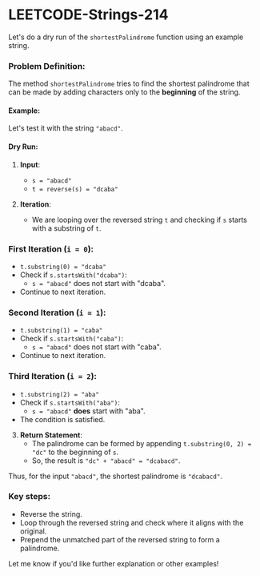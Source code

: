 # LEETCODE-Strings-214
Let's do a dry run of the `shortestPalindrome` function using an example string.

### Problem Definition:
The method `shortestPalindrome` tries to find the shortest palindrome that can be made by adding characters only to the **beginning** of the string.

#### Example:
Let's test it with the string `"abacd"`. 

#### Dry Run:

1. **Input**: 
   - `s = "abacd"`
   - `t = reverse(s) = "dcaba"`

2. **Iteration**:
   - We are looping over the reversed string `t` and checking if `s` starts with a substring of `t`.

### First Iteration (`i = 0`):
   - `t.substring(0) = "dcaba"`
   - Check if `s.startsWith("dcaba")`: 
     - `s = "abacd"` does not start with "dcaba".
   - Continue to next iteration.

### Second Iteration (`i = 1`):
   - `t.substring(1) = "caba"`
   - Check if `s.startsWith("caba")`: 
     - `s = "abacd"` does not start with "caba".
   - Continue to next iteration.

### Third Iteration (`i = 2`):
   - `t.substring(2) = "aba"`
   - Check if `s.startsWith("aba")`: 
     - `s = "abacd"` **does** start with "aba".
   - The condition is satisfied.

3. **Return Statement**:
   - The palindrome can be formed by appending `t.substring(0, 2) = "dc"` to the beginning of `s`.
   - So, the result is `"dc" + "abacd" = "dcabacd"`.

Thus, for the input `"abacd"`, the shortest palindrome is `"dcabacd"`.

### Key steps:
- Reverse the string.
- Loop through the reversed string and check where it aligns with the original.
- Prepend the unmatched part of the reversed string to form a palindrome.

Let me know if you'd like further explanation or other examples!
